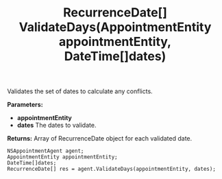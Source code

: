 ﻿---
uid: crmscript_ref_NSAppointmentAgent_ValidateDays
title: RecurrenceDate[] ValidateDays(AppointmentEntity appointmentEntity, DateTime[]dates)
intellisense: NSAppointmentAgent.ValidateDays
keywords: NSAppointmentAgent, ValidateDays
so.topic: reference
---

Validates the set of dates to calculate any conflicts.

**Parameters:**
 - **appointmentEntity** 
 - **dates** The dates to validate.

**Returns:** Array of RecurrenceDate object for each validated date.

```crmscript
NSAppointmentAgent agent;
AppointmentEntity appointmentEntity;
DateTime[]dates;
RecurrenceDate[] res = agent.ValidateDays(appointmentEntity, dates);
```

